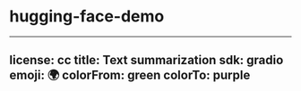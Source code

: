 # hugging-face-demo
---
license: cc
title: Text summarization
sdk: gradio
emoji: 🌍
colorFrom: green
colorTo: purple
---